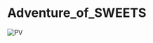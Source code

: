# Adventure_of_SWEETS
![PV](https://user-images.githubusercontent.com/50962168/74099150-eee43480-4b63-11ea-89ca-b3490374956e.gif)
